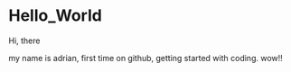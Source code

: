 # Hello_World

Hi, there

my name is adrian, first time on github, getting started with coding. wow!!
